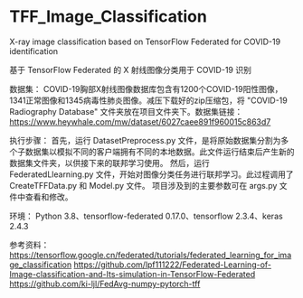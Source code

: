 # TFF_Image_Classification
X-ray image classification based on TensorFlow Federated for COVID-19 identification

基于 TensorFlow Federated 的 X 射线图像分类用于 COVID-19 识别

数据集：
COVID-19胸部X射线图像数据库包含有1200个COVID-19阳性图像，1341正常图像和1345病毒性肺炎图像。减压下载好的zip压缩包，将 "COVID-19 Radiography Database" 文件夹放在项目文件夹下。数据集链接：https://www.heywhale.com/mw/dataset/6027caee891f960015c863d7

执行步骤：
首先，运行 DatasetPreprocess.py 文件，是将原始数据集分割为多个子数据集以模拟不同的客户端拥有不同的本地数据。此文件运行结束后产生新的数据集文件夹，以供接下来的联邦学习使用。
然后，运行 FederatedLlearning.py 文件，开始对图像分类任务进行联邦学习。此过程调用了 CreateTFFData.py 和 Model.py 文件。
项目涉及到的主要参数可在 args.py 文件中查看和修改。

环境：
Python 3.8、tensorflow-federated 0.17.0、tensorflow 2.3.4、keras 2.4.3

参考资料：
https://tensorflow.google.cn/federated/tutorials/federated_learning_for_image_classification
https://github.com/lpf111222/Federated-Learning-of-Image-classification-and-Its-simulation-in-TensorFlow-Federated
https://github.com/ki-ljl/FedAvg-numpy-pytorch-tff

